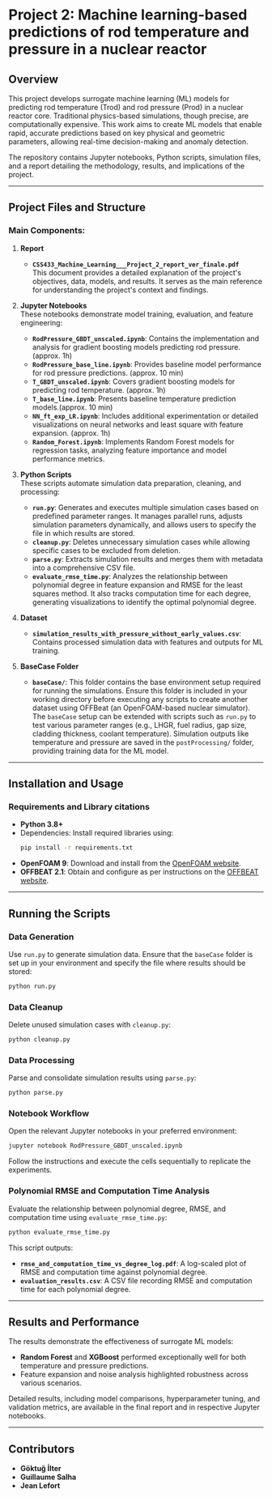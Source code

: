 # Project 2: Machine learning-based predictions of rod temperature and pressure in a nuclear reactor

## Overview

This project develops surrogate machine learning (ML) models for predicting rod temperature (Trod) and rod pressure (Prod) in a nuclear reactor core. Traditional physics-based simulations, though precise, are computationally expensive. This work aims to create ML models that enable rapid, accurate predictions based on key physical and geometric parameters, allowing real-time decision-making and anomaly detection.

The repository contains Jupyter notebooks, Python scripts, simulation files, and a report detailing the methodology, results, and implications of the project.

---

## Project Files and Structure

### Main Components:
1. **Report**  
   - **`CSS433_Machine_Learning___Project_2_report_ver_finale.pdf`**  
     This document provides a detailed explanation of the project's objectives, data, models, and results. It serves as the main reference for understanding the project's context and findings.

2. **Jupyter Notebooks**  
   These notebooks demonstrate model training, evaluation, and feature engineering:
   - **`RodPressure_GBDT_unscaled.ipynb`**: Contains the implementation and analysis for gradient boosting models predicting rod pressure. (approx. 1h)
   - **`RodPressure_base_line.ipynb`**: Provides baseline model performance for rod pressure predictions. (approx. 10 min)
   - **`T_GBDT_unscaled.ipynb`**: Covers gradient boosting models for predicting rod temperature. (approx. 1h)
   - **`T_base_line.ipynb`**: Presents baseline temperature prediction models.(approx. 10 min)
   - **`NN_ft_exp_LR.ipynb`**: Includes additional experimentation or detailed visualizations on neural networks and least square with feature expansion. (approx. 1h)
   - **`Random_Forest.ipynb`**: Implements Random Forest models for regression tasks, analyzing feature importance and model performance metrics.

3. **Python Scripts**  
   These scripts automate simulation data preparation, cleaning, and processing:
   - **`run.py`**: Generates and executes multiple simulation cases based on predefined parameter ranges. It manages parallel runs, adjusts simulation parameters dynamically, and allows users to specify the file in which results are stored.
   - **`cleanup.py`**: Deletes unnecessary simulation cases while allowing specific cases to be excluded from deletion.
   - **`parse.py`**: Extracts simulation results and merges them with metadata into a comprehensive CSV file.
   - **`evaluate_rmse_time.py`**: Analyzes the relationship between polynomial degree in feature expansion and RMSE for the least squares method. It also tracks computation time for each degree, generating visualizations to identify the optimal polynomial degree.


4. **Dataset**  
   - **`simulation_results_with_pressure_without_early_values.csv`**: Contains processed simulation data with features and outputs for ML training.

5. **BaseCase Folder**  
   - **`baseCase/`**: This folder contains the base environment setup required for running the simulations. Ensure this folder is included in your working directory before executing any scripts to create another dataset using OFFBeat (an OpenFOAM-based nuclear simulator). The `baseCase` setup can be extended with scripts such as `run.py` to test various parameter ranges (e.g., LHGR, fuel radius, gap size, cladding thickness, coolant temperature). Simulation outputs like temperature and pressure are saved in the `postProcessing/` folder, providing training data for the ML model.

---

## Installation and Usage

### Requirements and Library citations
- **Python 3.8+**
- Dependencies: Install required libraries using:
  ```bash
  pip install -r requirements.txt
  ```
- **OpenFOAM 9**: Download and install from the [OpenFOAM website](https://openfoam.org).
- **OFFBEAT 2.1**: Obtain and configure as per instructions on the [OFFBEAT website](https://foam-for-nuclear.gitlab.io/offbeat/installation/).

---

## Running the Scripts

### Data Generation
Use `run.py` to generate simulation data. Ensure that the `baseCase` folder is set up in your environment and specify the file where results should be stored:
```bash
python run.py
```

### Data Cleanup
Delete unused simulation cases with `cleanup.py`:
```bash
python cleanup.py
```

### Data Processing
Parse and consolidate simulation results using `parse.py`:
```bash
python parse.py
```

### Notebook Workflow
Open the relevant Jupyter notebooks in your preferred environment:
```bash
jupyter notebook RodPressure_GBDT_unscaled.ipynb
```
Follow the instructions and execute the cells sequentially to replicate the experiments.

### Polynomial RMSE and Computation Time Analysis
Evaluate the relationship between polynomial degree, RMSE, and computation time using `evaluate_rmse_time.py`:
```bash
python evaluate_rmse_time.py
```
This script outputs:
- **`rmse_and_computation_time_vs_degree_log.pdf`**: A log-scaled plot of RMSE and computation time against polynomial degree.
- **`evaluation_results.csv`**: A CSV file recording RMSE and computation time for each polynomial degree.


---

## Results and Performance

The results demonstrate the effectiveness of surrogate ML models:

- **Random Forest** and **XGBoost** performed exceptionally well for both temperature and pressure predictions.
- Feature expansion and noise analysis highlighted robustness across various scenarios.

Detailed results, including model comparisons, hyperparameter tuning, and validation metrics, are available in the final report and in respective Jupyter notebooks.

---

## Contributors

- **Göktuğ İlter**  
- **Guillaume Salha**  
- **Jean Lefort**  


